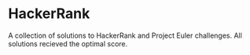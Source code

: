 # HackerRank
A collection of solutions to HackerRank and Project Euler challenges. All solutions recieved the optimal score.
